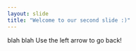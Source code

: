 ```yaml
---
layout: slide
title: "Welcome to our second slide :)"
---
```

blah blah
Use the left arrow to go back!
